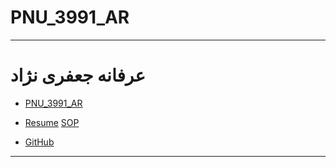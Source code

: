 # PNU_3991_AR
---------
# عرفانه جعفری نژاد 
- [PNU_3991_AR](https://github.com/erfaneh4444/PNU_3391_AR)

- [Resume](https://github.com/erfaneh4444/resume_fa.github.io) 
[SOP](https://github.com/erfaneh4444/SOP/)

- [GitHub](https://github.com/erfaneh4444)
------------------
